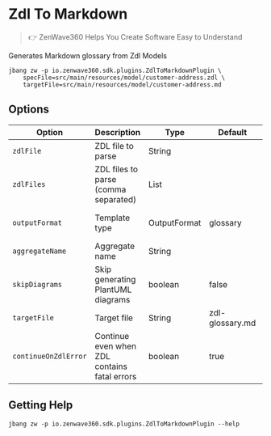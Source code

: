 # Zdl To Markdown
> 👉 ZenWave360 Helps You Create Software Easy to Understand

Generates Markdown glossary from Zdl Models

```shell
jbang zw -p io.zenwave360.sdk.plugins.ZdlToMarkdownPlugin \
    specFile=src/main/resources/model/customer-address.zdl \
    targetFile=src/main/resources/model/customer-address.md
```

## Options

| **Option**           | **Description**                              | **Type**     | **Default**     | **Values**                     |
|----------------------|----------------------------------------------|--------------|-----------------|--------------------------------|
| `zdlFile`            | ZDL file to parse                            | String       |                 |                                |
| `zdlFiles`           | ZDL files to parse (comma separated)         | List         |                 |                                |
| `outputFormat`       | Template type                                | OutputFormat | glossary        | glossary, task_list, aggregate |
| `aggregateName`      | Aggregate name                               | String       |                 |                                |
| `skipDiagrams`       | Skip generating PlantUML diagrams            | boolean      | false           |                                |
| `targetFile`         | Target file                                  | String       | zdl-glossary.md |                                |
| `continueOnZdlError` | Continue even when ZDL contains fatal errors | boolean      | true            |                                |



## Getting Help

```shell
jbang zw -p io.zenwave360.sdk.plugins.ZdlToMarkdownPlugin --help
```
